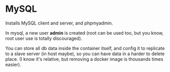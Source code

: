 MySQL
=======

Installs MySQL client and server, and phpmyadmin.

In mysql, a new user **admin** is created (root can be used too, but you know, root
user use is totally discouraged).

You can store all db data inside the container itself, and config it to replicate
to a slave server (in host maybe), so you can have data in a harder to delete place.
(I know it's relative, but removing a docker image is thousands times easier).
